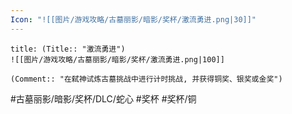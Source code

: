 ```yaml
---
Icon: "![[图片/游戏攻略/古墓丽影/暗影/奖杯/激流勇进.png|30]]"
---
```

```ad-common-bronze-trophy
title: (Title:: "激流勇进")
![[图片/游戏攻略/古墓丽影/暗影/奖杯/激流勇进.png|100]]

(Comment:: "在弑神试炼古墓挑战中进行计时挑战, 并获得铜奖、银奖或金奖")
```

#古墓丽影/暗影/奖杯/DLC/蛇心 #奖杯 #奖杯/铜

